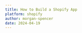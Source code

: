 ```yaml
---
title: How to Build a Shopify App
platform: shopify
author: morgan-spencer
date: 2024-04-19
---
```

